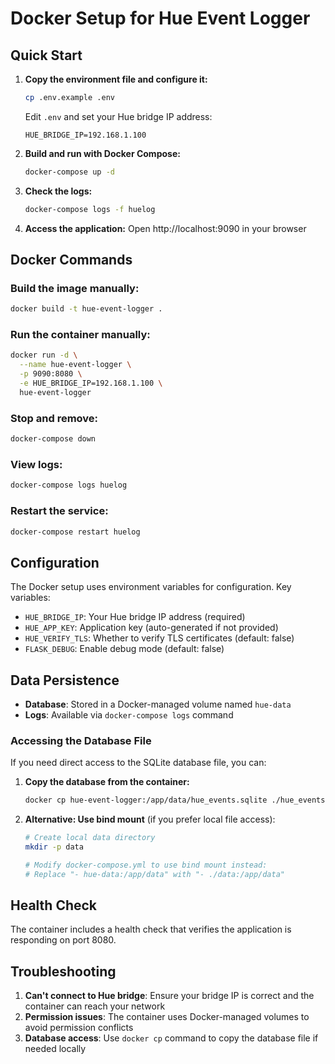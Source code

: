 # Docker Setup for Hue Event Logger

## Quick Start

1. **Copy the environment file and configure it:**
   ```bash
   cp .env.example .env
   ```
   Edit `.env` and set your Hue bridge IP address:
   ```
   HUE_BRIDGE_IP=192.168.1.100
   ```

2. **Build and run with Docker Compose:**
   ```bash
   docker-compose up -d
   ```

3. **Check the logs:**
   ```bash
   docker-compose logs -f huelog
   ```

4. **Access the application:**
   Open http://localhost:9090 in your browser

## Docker Commands

### Build the image manually:
```bash
docker build -t hue-event-logger .
```

### Run the container manually:
```bash
docker run -d \
  --name hue-event-logger \
  -p 9090:8080 \
  -e HUE_BRIDGE_IP=192.168.1.100 \
  hue-event-logger
```

### Stop and remove:
```bash
docker-compose down
```

### View logs:
```bash
docker-compose logs huelog
```

### Restart the service:
```bash
docker-compose restart huelog
```

## Configuration

The Docker setup uses environment variables for configuration. Key variables:

- `HUE_BRIDGE_IP`: Your Hue bridge IP address (required)
- `HUE_APP_KEY`: Application key (auto-generated if not provided)
- `HUE_VERIFY_TLS`: Whether to verify TLS certificates (default: false)
- `FLASK_DEBUG`: Enable debug mode (default: false)

## Data Persistence

- **Database**: Stored in a Docker-managed volume named `hue-data`
- **Logs**: Available via `docker-compose logs` command

### Accessing the Database File

If you need direct access to the SQLite database file, you can:

1. **Copy the database from the container:**
   ```bash
   docker cp hue-event-logger:/app/data/hue_events.sqlite ./hue_events.sqlite
   ```

2. **Alternative: Use bind mount** (if you prefer local file access):
   ```bash
   # Create local data directory
   mkdir -p data
   
   # Modify docker-compose.yml to use bind mount instead:
   # Replace "- hue-data:/app/data" with "- ./data:/app/data"
   ```

## Health Check

The container includes a health check that verifies the application is responding on port 8080.

## Troubleshooting

1. **Can't connect to Hue bridge**: Ensure your bridge IP is correct and the container can reach your network
2. **Permission issues**: The container uses Docker-managed volumes to avoid permission conflicts
3. **Database access**: Use `docker cp` command to copy the database file if needed locally
